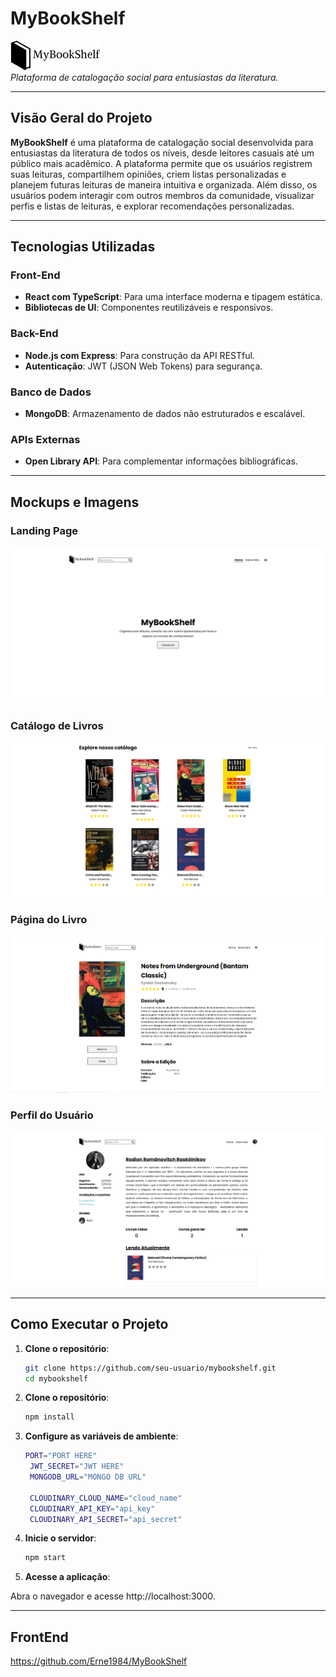 # MyBookShelf

![Logo do MyBookShelf](./src/public/assets/mybookshelf-logo.png)  
*Plataforma de catalogação social para entusiastas da literatura.*

---

## Visão Geral do Projeto

**MyBookShelf** é uma plataforma de catalogação social desenvolvida para entusiastas da literatura de todos os níveis, desde leitores casuais até um público mais acadêmico. A plataforma permite que os usuários registrem suas leituras, compartilhem opiniões, criem listas personalizadas e planejem futuras leituras de maneira intuitiva e organizada. Além disso, os usuários podem interagir com outros membros da comunidade, visualizar perfis e listas de leituras, e explorar recomendações personalizadas.

---


## Tecnologias Utilizadas

### Front-End
- **React com TypeScript**: Para uma interface moderna e tipagem estática.
- **Bibliotecas de UI**: Componentes reutilizáveis e responsivos.

### Back-End
- **Node.js com Express**: Para construção da API RESTful.
- **Autenticação**: JWT (JSON Web Tokens) para segurança.

### Banco de Dados
- **MongoDB**: Armazenamento de dados não estruturados e escalável.

### APIs Externas
- **Open Library API**: Para complementar informações bibliográficas.

---

## Mockups e Imagens

### Landing Page
![Foto da Landing Page](./src/public/assets/land-page.png)

### Catálogo de Livros
![Foto do catálogo](./src/public/assets/catolog.png)

### Página do Livro
![Foto da página de livro](./src/public/assets/book-page.png)

### Perfil do Usuário
![Foto da tela do usuário](./src/public/assets/user-profile.png)

---

## Como Executar o Projeto

1. **Clone o repositório**:
   ```bash
   git clone https://github.com/seu-usuario/mybookshelf.git
   cd mybookshelf

2. **Clone o repositório**:
   ```bash
   npm install

3. **Configure as variáveis de ambiente**:
   ```bash
   PORT="PORT HERE"
    JWT_SECRET="JWT HERE"
    MONGODB_URL="MONGO DB URL"

    CLOUDINARY_CLOUD_NAME="cloud_name"
    CLOUDINARY_API_KEY="api_key"
    CLOUDINARY_API_SECRET="api_secret"

4. **Inicie o servidor**:
   ```bash
   npm start

5. **Acesse a aplicação**:

Abra o navegador e acesse http://localhost:3000.

---

## FrontEnd

https://github.com/Erne1984/MyBookShelf
